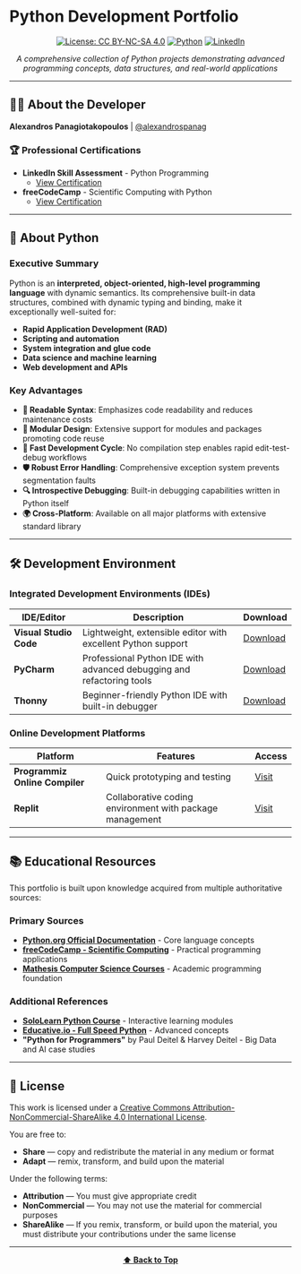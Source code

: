 # Python Development Portfolio

<div align="center">

[![License: CC BY-NC-SA 4.0](https://img.shields.io/badge/License-CC%20BY--NC--SA%204.0-lightgrey.svg)](http://creativecommons.org/licenses/by-nc-sa/4.0/)
[![Python](https://img.shields.io/badge/Python-3.6+-blue.svg)](https://www.python.org/downloads/)
[![LinkedIn](https://img.shields.io/badge/LinkedIn-Connect-blue.svg)](https://www.linkedin.com/in/αλέξανδρος-παναγιωτακόπουλος/)

*A comprehensive collection of Python projects demonstrating advanced programming concepts, data structures, and real-world applications*

</div>

---

## 👨‍💻 About the Developer

**Alexandros Panagiotakopoulos** | [@alexandrospanag](https://github.com/alexandrospanag)

### 🏆 Professional Certifications

- **LinkedIn Skill Assessment** - Python Programming
  - [View Certification](https://www.linkedin.com/in/αλέξανδρος-παναγιωτακόπουλος/)
- **freeCodeCamp** - Scientific Computing with Python
  - [View Certification](https://www.freecodecamp.org/certification/AlexandrosPanag/scientific-computing-with-python-v7)

---

## 🐍 About Python

### Executive Summary

Python is an **interpreted, object-oriented, high-level programming language** with dynamic semantics. Its comprehensive built-in data structures, combined with dynamic typing and binding, make it exceptionally well-suited for:

- **Rapid Application Development (RAD)**
- **Scripting and automation**
- **System integration and glue code**
- **Data science and machine learning**
- **Web development and APIs**

### Key Advantages

- **📖 Readable Syntax**: Emphasizes code readability and reduces maintenance costs
- **🔧 Modular Design**: Extensive support for modules and packages promoting code reuse
- **🚀 Fast Development Cycle**: No compilation step enables rapid edit-test-debug workflows
- **🛡️ Robust Error Handling**: Comprehensive exception system prevents segmentation faults
- **🔍 Introspective Debugging**: Built-in debugging capabilities written in Python itself
- **🌍 Cross-Platform**: Available on all major platforms with extensive standard library


---

## 🛠️ Development Environment

### Integrated Development Environments (IDEs)

| IDE/Editor | Description | Download |
|------------|-------------|----------|
| **Visual Studio Code** | Lightweight, extensible editor with excellent Python support | [Download](https://code.visualstudio.com/) |
| **PyCharm** | Professional Python IDE with advanced debugging and refactoring tools | [Download](https://www.jetbrains.com/pycharm/download/) |
| **Thonny** | Beginner-friendly Python IDE with built-in debugger | [Download](https://thonny.org/) |

### Online Development Platforms

| Platform | Features | Access |
|----------|----------|---------|
| **Programmiz Online Compiler** | Quick prototyping and testing | [Visit](https://www.programiz.com/python-programming/online-compiler/) |
| **Replit** | Collaborative coding environment with package management | [Visit](https://replit.com) |

---

## 📚 Educational Resources

This portfolio is built upon knowledge acquired from multiple authoritative sources:

### Primary Sources
- **[Python.org Official Documentation](https://www.python.org/doc/essays/blurb/)** - Core language concepts
- **[freeCodeCamp - Scientific Computing](https://www.freecodecamp.org/learn/scientific-computing-with-python/)** - Practical programming applications
- **[Mathesis Computer Science Courses](https://mathesis.cup.gr/)** - Academic programming foundation

### Additional References
- **[SoloLearn Python Course](https://www.sololearn.com/learning/1073)** - Interactive learning modules
- **[Educative.io - Full Speed Python](https://www.educative.io/courses/full-speed-python)** - Advanced concepts
- **"Python for Programmers"** by Paul Deitel & Harvey Deitel - Big Data and AI case studies

---

## 📄 License

This work is licensed under a [Creative Commons Attribution-NonCommercial-ShareAlike 4.0 International License](http://creativecommons.org/licenses/by-nc-sa/4.0/).

You are free to:
- **Share** — copy and redistribute the material in any medium or format
- **Adapt** — remix, transform, and build upon the material

Under the following terms:
- **Attribution** — You must give appropriate credit
- **NonCommercial** — You may not use the material for commercial purposes
- **ShareAlike** — If you remix, transform, or build upon the material, you must distribute your contributions under the same license

---

<div align="center">

**[⬆ Back to Top](#python-development-portfolio)**

</div>




